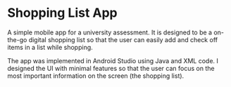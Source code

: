 # Shopping List App
A simple mobile app for a university assessment. It is designed to be a on-the-go digital shopping list so that the user can easily add and check off items in a list while shopping. 

The app was implemented in Android Studio using Java and XML code. I designed the UI with minimal features so that the user can focus on the most important information on the screen (the shopping list). 
